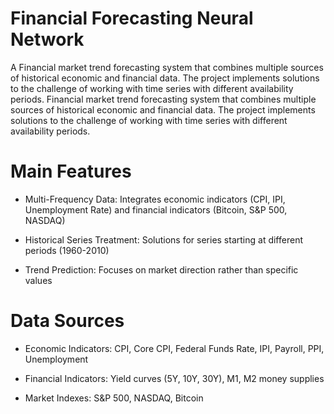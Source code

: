 # Financial Forecasting Neural Network
A Financial market trend forecasting system that combines multiple sources of historical economic and financial data. The project implements solutions to the challenge of working with time series with different availability periods. Financial market trend forecasting system that combines multiple sources of historical economic and financial data. The project implements solutions to the challenge of working with time series with different availability periods.

# Main Features
- Multi-Frequency Data: Integrates economic indicators (CPI, IPI, Unemployment Rate) and financial indicators (Bitcoin, S&P 500, NASDAQ)

- Historical Series Treatment: Solutions for series starting at different periods (1960-2010)

- Trend Prediction: Focuses on market direction rather than specific values

# Data Sources
- Economic Indicators: CPI, Core CPI, Federal Funds Rate, IPI, Payroll, PPI, Unemployment

- Financial Indicators: Yield curves (5Y, 10Y, 30Y), M1, M2 money supplies

- Market Indexes: S&P 500, NASDAQ, Bitcoin
